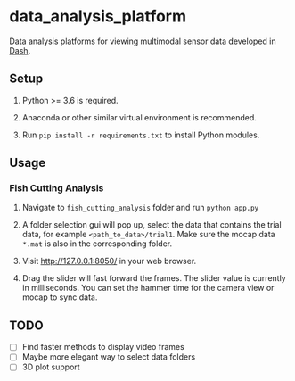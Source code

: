 # data_analysis_platform

Data analysis platforms for viewing multimodal sensor data developed in [Dash](https://dash.plotly.com/introduction).

## Setup
1. Python >= 3.6 is required.

2. Anaconda or other similar virtual environment is recommended.

3. Run `pip install -r requirements.txt` to install Python modules.


## Usage
### Fish Cutting Analysis
1. Navigate to `fish_cutting_analysis` folder and run `python app.py`

2. A folder selection gui will pop up, select the data that contains the trial data, for example `<path_to_data>/trial1`. 
   Make sure the mocap data `*.mat` is also in the corresponding folder.

3. Visit http://127.0.0.1:8050/ in your web browser.

4. Drag the slider will fast forward the frames. The slider value is currently in milliseconds. 
   You can set the hammer time for the camera view or mocap to sync data.



## TODO
- [ ] Find faster methods to display video frames
- [ ] Maybe more elegant way to select data folders
- [ ] 3D plot support
